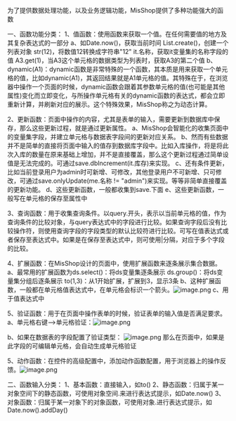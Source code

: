 为了提供数据处理功能，以及业务逻辑功能，MisShop提供了多种功能强大的函数

一、函数功能分类：
1、值函数：使用函数来获取一个值。在任何需要值的地方及其复杂表达式的一部分
a、如Date.now()，获取当前时间
List.create()，创建一个列表对象
str(12)，将数值12转换成字符串"12"
it.名称，获取it变量集的名称字段的值
A3.get(1)，当A3这个单元格的数据类型为列表时，获取A3的第二个值
b、dynamic(A1)：dynamic函数是非常特殊的一个函数，其本质是用来获取一个单元格的值，比如dynamic(A1)，其返回结果就是A1单元格的值。其特殊在于，在浏览器中操作一个页面的时候，dynamic函数会跟着其参数单元格的值(也可能是其他属性)变化而立即变化，与所操作单元格有关的dynamic函数的表达式，都会立即重新计算，并刷新对应的展示。这个特殊效果，MisShop称之为动态计算。

2、更新函数：页面中操作的内容，尤其是表单的输入，需要更新到数据库中保存，那么这些更新过程，就是通过更新属性。
a、MisShop会智能化的收集页面中的变量集字段，并建立单元格与数据表字段间的更新对应关系。
b、然而有些数据并不是简单的直接将页面中输入的值存到数据库字段中。比如入库操作，将是将此次入库的数量在原来基础上增加，并不是直接覆盖，那么这个更新过程通过简单设值是无法完成的。可通过save.dbIncrement(it.库存)来实现。
c、还有条件更新，比如当前登录用户为admin时可新增、可修改，其他登录用户不可新增、只可修改，可通过save.onlyUpdate(me.名称 != "admin")来实现。等等非简单直接覆盖的更新功能。
d、这些更新函数，一般都收集到save.下面
e、这些更新函数，一般写在单元格的保存至属性中

3、查询函数：用于收集查询条件。以query.开头，表示以当前单元格的值，作为查询条件的比较对象，与query表达式中的字段进行比较。如果查询字段后没有比较操作符，则使用查询字段的字段类型的默认比较符进行比较。可写在值表达式或者保存至表达式中。如果是在保存至表达式中，则可使用|分隔，对应于多个字段的比较。

4、扩展函数：在MisShop设计的页面中，使用扩展函数来逐条展示集合数据。
a、最常用的扩展函数为ds.select()：将ds变量集逐条展示
ds.group()：将ds变量集分组后逐条展示
to(1,3)：从1开始扩展，扩展到3，显示3条
b、这种扩展函数，一般都在单元格值表达式中，在单元格会标识一个箭头。![image.png](https://upload-images.jianshu.io/upload_images/12920178-63a43c382f5ddf55.png?imageMogr2/auto-orient/strip%7CimageView2/2/w/1240)
c、用于值表达式中

5、验证函数：用于在页面中操作表单的时候，验证表单的输入值是否满足要求。
a、单元格右键-->单元格验证：![image.png](https://upload-images.jianshu.io/upload_images/12920178-e38d37a7fb22fbfc.png?imageMogr2/auto-orient/strip%7CimageView2/2/w/1240)

b、如果在数据表的字段配置了验证类型：
![image.png](https://upload-images.jianshu.io/upload_images/12920178-d3d26f7e8d83d120.png?imageMogr2/auto-orient/strip%7CimageView2/2/w/1240)
那么在页面中，如果是此字段的可编辑单元格，会自动生成单元格验证

5、动作函数：在控件的高级配置中，添加动作函数配置，用于浏览器上的操作反馈。![image.png](https://upload-images.jianshu.io/upload_images/12920178-a18da1b61a2bcfd1.png?imageMogr2/auto-orient/strip%7CimageView2/2/w/1240)

二、函数输入分类：
1、基本函数：直接输入，如to()
2、静态函数：归属于某一对象空间下的静态函数，可使用对象空间.来进行表达式提示，如Date.now()
3、对象函数：归属于某一对象下的对象函数，可使用对象.进行表达式提示，如Date.now().addDay()






